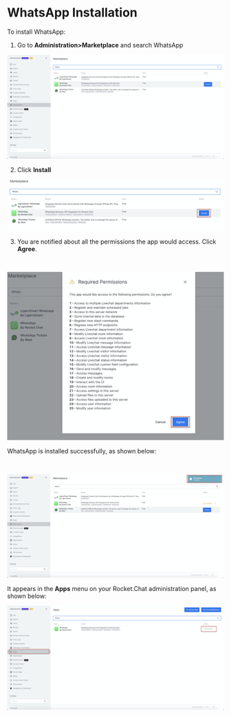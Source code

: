 # WhatsApp Installation

To install  WhatsApp:‌

1. Go to **Administration&gt;Marketplace** and search WhatsApp

![](../../../.gitbook/assets/image%20%28420%29.png)

2. Click **Install**

![](../../../.gitbook/assets/image%20%28425%29.png)

3. You are notified about all the permissions the app would access. Click **Agree**.

‌

![](../../../.gitbook/assets/image%20%28426%29.png)

 WhatsApp is installed successfully, as shown below:

‌

![](../../../.gitbook/assets/image%20%28424%29.png)

It appears in the **Apps** menu on your Rocket.Chat administration panel, as shown below:

![](../../../.gitbook/assets/image%20%28401%29.png)

